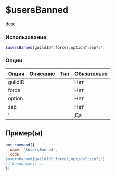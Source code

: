 # $usersBanned
desc
### Использование
```php
$usersBanned[guildID?;force?;option?;sep?;']
```

### Опции

| Опция | Описание | Тип | Обязательно |
|--------|-------------|------|----------|
| guildID |  |  | Нет | 
| force |  |  | Нет | 
| option |  |  | Нет |
| sep |  |  | Нет |
| ' |  |  | Да |
## Пример(ы)

```javascript
bot.command({
  name: '$usersBanned',
  code: `
$usersBanned[guildID?;force?;option?;sep?;']`
// Возвращает: ...
})
```